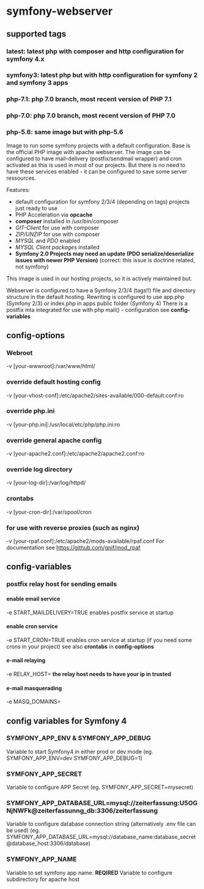 # symfony-webserver

## supported tags
### latest: latest php with composer and http configuration for symfony 4.x
### symfony3: latest php but with http configuration for symfony 2 and symfony 3 apps
### php-7.1: php 7.0 branch, most recent version of PHP 7.1
### php-7.0: php 7.0 branch, most recent version of PHP 7.0
### php-5.6: same image but with php-5.6

Image to run some symfony projects with a default configuration. Base is the official PHP image with apache webserver.
The image can be configured to have mail-delivery (postfix/sendmail wrapper) and cron activated as this is used in most of our projects. But there is no need to have these services enabled - it can be configured to save some server ressources.

Features:
* default configuration for symfony 2/3/4 (depending on tags) projects just ready to use
* PHP Acceleration via __opcache__
* __composer__ installed in /usr/bin/composer
* _GIT-Client_ for use with composer
* _ZIP/UNZIP_ for use with composer
* _MYSQL_ and _PDO_ enabled
* _MYSQL Client packages_ installed
* __Symfony 2.0 Projects may need an update (PDO serialize/deserialize issues with newer PHP Version)__ (correct: this issue is doctrine related, not symfony)

This image is used in our hosting projects, so it is actively maintained but.

Webserver is configured to have a Symfony 2/3/4 (tags!!) file and directory structure in the default hosting. Rewriting is configured to use app.php (Symfony 2/3) or index.php in apps public folder (Symfony 4)
There is a postfix mta integrated for use with php mail() - configuration see __config-variables__


## config-options

### Webroot
-v [your-wwwroot]:/var/www/html/
### override default hosting config
-v [your-vhost-conf]:/etc/apache2/sites-available/000-default.conf:ro
### override php.ini
-v [your-php.ini]:/usr/local/etc/php/php.ini:ro
### override general apache config 
-v [your-apache2.conf]:/etc/apache2/apache2.conf:ro
### override log directory
-v [your-log-dir]:/var/log/httpd/ 
### crontabs
-v [your-cron-dir]:/var/spool/cron
### for use with reverse proxies (such as nginx)
-v [your-rpaf.conf]:/etc/apache2/mods-available/rpaf.conf
For documentation see https://github.com/gnif/mod_rpaf 

## config-variables
### postfix relay host for sending emails
#### enable email service
-e START_MAILDELIVERY=TRUE enables postfix service at startup
#### enable cron service
-e START_CRON=TRUE enables cron service at startup (if you need some crons in your project)
see also __crontabs__ in __config-options__ 
#### e-mail relaying 
-e RELAY_HOST=<relay>
__the relay host needs to have your ip in trusted__
#### e-mail masquerading
-e MASQ_DOMAINS=<masq domains>

## config variables for Symfony 4
### SYMFONY_APP_ENV & SYMFONY_APP_DEBUG
Variable to start Symfony4 in either prod or dev mode (eg. SYMFONY_APP_ENV=dev SYMFONY_APP_DEBUG=1)
### SYMFONY_APP_SECRET
Variable to configure APP Secret (eg. SYMFONY_APP_SECRET=mysecret)
### SYMFONY_APP_DATABASE_URL=mysql://zeiterfassung:U5OGNjNWFk@zeiterfassunng_db:3306/zeiterfassung
Variable to configure database connection string (alternatively .env file can be used) (eg. SYMFONY_APP_DATABASE_URL=mysql://database_name:database_secret@database_host:3306/database)
### SYMFONY_APP_NAME
Variable to set symfony app name. __REQIRED__ Variable to configure subdirectory for apache host 
